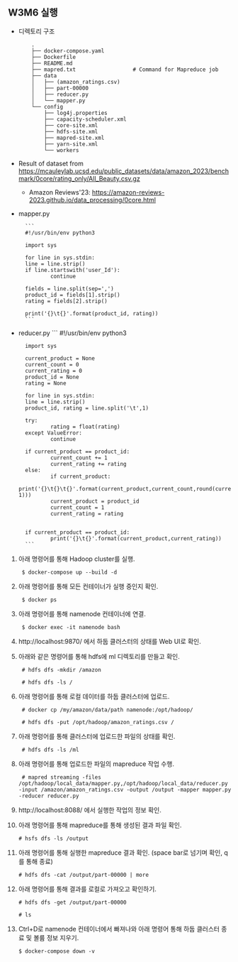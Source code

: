 ## W3M6 실행

- 디렉토리 구조
    ```
        .
        ├── docker-compose.yaml
        ├── Dockerfile
        ├── README.md
        ├── mapred.txt                  # Command for Mapreduce job
        ├── data
        │   ├── (amazon_ratings.csv)
        │   ├── part-00000
        │   ├── reducer.py
        │   └── mapper.py
        └── config
            ├── log4j.properties
            ├── capacity-scheduler.xml
            ├── core-site.xml
            ├── hdfs-site.xml
            ├── mapred-site.xml
            ├── yarn-site.xml
            └── workers
    ```
    
- Result of dataset from https://mcauleylab.ucsd.edu/public_datasets/data/amazon_2023/benchmark/0core/rating_only/All_Beauty.csv.gz 
  - Amazon Reviews'23: https://amazon-reviews-2023.github.io/data_processing/0core.html

- mapper.py

        ```
        #!/usr/bin/env python3

        import sys

        for line in sys.stdin:
        line = line.strip()
        if line.startswith('user_Id'):
                continue

        fields = line.split(sep=',')
        product_id = fields[1].strip()
        rating = fields[2].strip()

        print('{}\t{}'.format(product_id, rating))
        ```
- reducer.py
        ```
        #!/usr/bin/env python3

        import sys

        current_product = None
        current_count = 0
        current_rating = 0
        product_id = None
        rating = None

        for line in sys.stdin:
        line = line.strip()
        product_id, rating = line.split('\t',1)

        try:
                rating = float(rating)
        except ValueError:
                continue

        if current_product == product_id:
                current_count += 1
                current_rating += rating
        else:
                if current_product:
                        print('{}\t{}\t{}'.format(current_product,current_count,round(current_rating/current_count, 1)))
                current_product = product_id
                current_count = 1
                current_rating = rating


        if current_product == product_id:
                print('{}\t{}'.format(current_product,current_rating))
        ```

1. 아래 명령어를 통해 Hadoop cluster를 실행.

        $ docker-compose up --build -d

2. 아래 명령어를 통해 모든 컨테이너가 실행 중인지 확인.

        $ docker ps

3. 아래 명령어를 통해 namenode 컨테이너에 연결.

        $ docker exec -it namenode bash

4. http://localhost:9870/ 에서 하둡 클러스터의 상태를 Web UI로 확인.

5. 아래와 같은 명령어를 통해 hdfs에 ml 디렉토리를 만들고 확인.

        # hdfs dfs -mkdir /amazon
        
        # hdfs dfs -ls /

6. 아래 명령어를 통해 로컬 데이터를 하둡 클러스터에 업로드.

        # docker cp /my/amazon/data/path namenode:/opt/hadoop/

        # hdfs dfs -put /opt/hadoop/amazon_ratings.csv /

7. 아래 명령어를 통해 클러스터에 업로드한 파일의 상태를 확인.

        # hdfs dfs -ls /ml

8. 아래 명령어를 통해 업로드한 파일의 mapreduce 작업 수행.

        # mapred streaming -files /opt/hadoop/local_data/mapper.py,/opt/hadoop/local_data/reducer.py -input /amazon/amazon_ratings.csv -output /output -mapper mapper.py -reducer reducer.py

9. http://localhost:8088/ 에서 실행한 작업의 정보 확인.

10. 아래 명령어를 통해 mapreduce를 통해 생성된 결과 파일 확인.

        # hsfs dfs -ls /output

11. 아래 명령어를 통해 실행한 mapreduce 결과 확인. (space bar로 넘기며 확인, q를 통해 종료)

        # hdfs dfs -cat /output/part-00000 | more

12. 아래 명령어를 통해 결과를 로컬로 가져오고 확인하기.

        # hdfs dfs -get /output/part-00000

        # ls

13. Ctrl+D로 namenode 컨테이너에서 빠져나와 아래 명령어 통해 하둡 클러스터 종료 및 볼륨 정보 지우기.

        $ docker-compose down -v